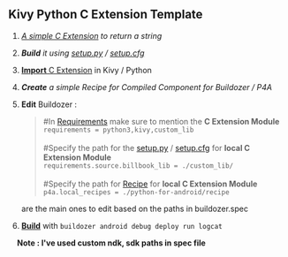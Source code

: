 ## **Kivy Python C Extension Template**

 1. *[A simple C Extension](https://github.com/VICTORVICKIE/Kivy_Python_C_Extension_Demo/blob/main/billbook_lib/billbook_lib/billbook_test.c) to return a string*
 2. ***Build** it using [setup.py](https://github.com/VICTORVICKIE/Kivy_Python_C_Extension_Demo/blob/main/billbook_lib/setup.py) / [setup.cfg](https://github.com/VICTORVICKIE/Kivy_Python_C_Extension_Demo/blob/main/billbook_lib/setup.cfg)*
 3. [**Import** C Extension](https://github.com/VICTORVICKIE/Kivy_Python_C_Extension_Demo/blob/main/main.py#L4) in Kivy / Python
 4. ***Create** a simple Recipe for Compiled Component for Buildozer / P4A*
 5. **Edit** Buildozer :
	

	> #In [Requirements](https://github.com/VICTORVICKIE/Kivy_Python_C_Extension_Demo/blob/main/buildozer.spec#L39) make sure to mention the **C Extension Module**<br>
	> `requirements = python3,kivy,custom_lib`<br><br>
	> #Specify the path for the [setup.py](https://github.com/VICTORVICKIE/Kivy_Python_C_Extension_Demo/blob/main/billbook_lib/setup.py) / [setup.cfg](https://github.com/VICTORVICKIE/Kivy_Python_C_Extension_Demo/blob/main/billbook_lib/setup.cfg) for **local C Extension Module**<br>
	> `requirements.source.billbook_lib = ./custom_lib/`<br><br>
	> #Specify the path for [Recipe](https://github.com/VICTORVICKIE/Kivy_Python_C_Extension_Demo/blob/main/python-for-android/recipe/billbook_lib/__init__.py) for **local C Extension Module**<br>
	> `p4a.local_recipes = ./python-for-android/recipe`
	
	are the main ones to edit based on the paths in buildozer.spec
	

 6. [**Build**](https://github.com/VICTORVICKIE/Kivy_Python_C_Extension_Demo/blob/main/bin/myapp-0.1-armeabi-v7a-debug.apk) with `buildozer android debug deploy run logcat`

&nbsp;&nbsp;&nbsp;&nbsp;****Note : I've used custom ndk, sdk paths in spec file****
